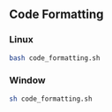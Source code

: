 ## Code Formatting
### Linux
```bash
bash code_formatting.sh
```
### Window
```bash
sh code_formatting.sh
```
